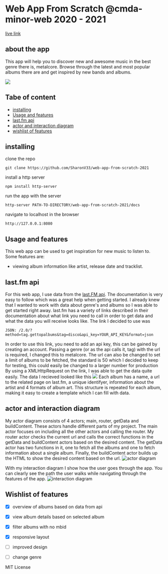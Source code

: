# Web App From Scratch @cmda-minor-web 2020 - 2021

[live link](http://web-app-from-scratch-2021.sharonv33.vercel.app/)

## about the app
This app will help you to discover new and awesome music in the best genre there is, metalcore. Browse through the 
latest and most popular albums there are and get inspired by new bands and albums. 

<img src="https://i.ibb.co/dW3NVFC/smaller.jpg">

## Tabe of content
* [installing](#installing)
* [Usage and features](#usage-and-features)
* [last.fm api](#last.fm-api)
* [actor and interaction diagram](#actor-and-interaction-diagram)
* [wishlist of features](#wishlist-of-features)

## installing
clone the repo
```
git clone https://github.com/SharonV33/web-app-from-scratch-2021
```
install a http server
```
npm install http-server
```
run the app with the server
```
http-server PATH-TO-DIRECTORY/web-app-from-scratch-2021/docs
```
navigate to localhost in the browser
```
http://127.0.0.1:8080
```


## Usage and features
This web app can be used to get inspiration for new music to listen to. Some features are:
- viewing album information like artist, release date and tracklist. 


## last.fm api
For this web app, I use data from the [last.FM api](https://www.last.fm/api). The documentation is very easy to follow
which was a great help when getting started. I already knew that I wanted to work with data about genre's and albums so
I was able to get started right away. last.fm has a variety of links described in their documentation about what link
you need to call in order to get data and what the data you will receive looks like. The link I decided to use was 
```
JSON: /2.0/?method=tag.gettopalbums&tag=disco&api_key=YOUR_API_KEY&format=json 
```
In order to use this link, you need to add an api key, this can be gained by creating an account. Passing a genre (or as the api calls it, tag)
with the url is required, I changed this to metalcore. The url can also be changed to set a limit of albums to be fetched, the
standard is 50 which I decided to keep for testing, this could easily be changed to a larger number for production
By using a XMLHttpRequest on the link, I was able to get the data quite easily. The data I recieved looked like this
<img src="https://i.ibb.co/x3d6YrY/Screenshot-2021-02-05-at-10-27-03.png">
Each album has a name, a url to the related page on last.fm, a unique identifyer, information about the artist and 4 formats
of album art. This structure is repeated for each album, making it easy to create a template which I can fill with data.

## actor and interaction diagram
My actor diagram consists of 4 actors; main, router, getData and buildContent. These actors handle different parts of my project.
The main actor focuses on including all the other actors and calling the router. My router actor checks the current url and
calls the correct functions in the getData and buildContent actors based on the desired content. The getData actor has two
functions in it, one to fetch all the albums and one to fetch information about a single album. Finally, the buildContent actor
builds up the HTML to show the desired content based on the url.
<img src="https://i.ibb.co/g9nB6Bg/image.png" alt="actor diagram">

With my interaction diagram I show how the user goes through the app. You can clearly see the path the user walks
while navigating through the features of the app.
<img src="https://i.ibb.co/12STb0G/image.png" alt="interaction diagram">

## Wishlist of features
- [x] overview of albums based on data from api
- [x] view album details based on selected album
- [x] filter albums with no mbid
- [x] responsive layout
- [ ] improved design
- [ ] change genre


MIT License
